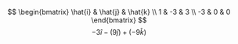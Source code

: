 $$
\begin{bmatrix}
\hat{i} & \hat{j} & \hat{k} \\
1 & -3 & 3 \\
-3 & 0 & 0
\end{bmatrix}
$$
$$
-3\hat{i}-(9\hat{j})+(-9\hat{k})
$$
